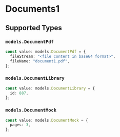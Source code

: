 # Documents1


## Supported Types

### `models.DocumentPdf`

```typescript
const value: models.DocumentPdf = {
  fileStream: "<file content in base64 format>",
  fileName: "document1.pdf",
};
```

### `models.DocumentLibrary`

```typescript
const value: models.DocumentLibrary = {
  id: 887,
};
```

### `models.DocumentMock`

```typescript
const value: models.DocumentMock = {
  pages: 3,
};
```

